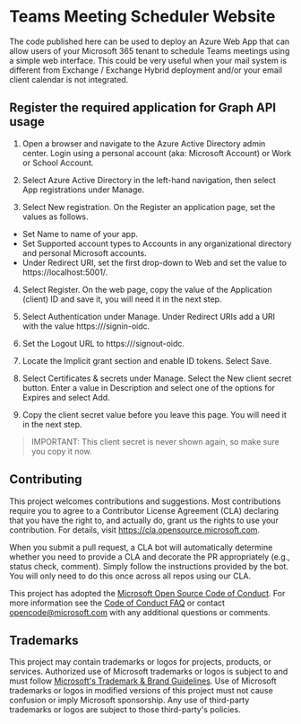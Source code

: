 # Teams Meeting Scheduler Website

The code published here can be used to deploy an Azure Web App that can allow users of your Microsoft 365 tenant to schedule Teams meetings using a simple web interface. 
This could be very useful when your mail system is different from Exchange / Exchange Hybrid deployment and/or your email client calendar is not integrated.




## Register the required application for Graph API usage
1. Open a browser and navigate to the Azure Active Directory admin center. Login using a personal account (aka: Microsoft Account) or Work or School Account.

2. Select Azure Active Directory in the left-hand navigation, then select App registrations under Manage.

3. Select New registration. On the Register an application page, set the values as follows.
- Set Name to name of your app.
- Set Supported account types to Accounts in any organizational directory and personal Microsoft accounts.
- Under Redirect URI, set the first drop-down to Web and set the value to https://localhost:5001/.

4. Select Register. On the web page, copy the value of the Application (client) ID and save it, you will need it in the next step.

5. Select Authentication under Manage. Under Redirect URIs add a URI with the value https://<your application URL>/signin-oidc.

6. Set the Logout URL to https://<your application URL>/signout-oidc.

7. Locate the Implicit grant section and enable ID tokens. Select Save.

8. Select Certificates & secrets under Manage. Select the New client secret button. Enter a value in Description and select one of the options for Expires and select Add.

9. Copy the client secret value before you leave this page. You will need it in the next step.

> IMPORTANT: This client secret is never shown again, so make sure you copy it now.



## Contributing

This project welcomes contributions and suggestions.  Most contributions require you to agree to a
Contributor License Agreement (CLA) declaring that you have the right to, and actually do, grant us
the rights to use your contribution. For details, visit https://cla.opensource.microsoft.com.

When you submit a pull request, a CLA bot will automatically determine whether you need to provide
a CLA and decorate the PR appropriately (e.g., status check, comment). Simply follow the instructions
provided by the bot. You will only need to do this once across all repos using our CLA.

This project has adopted the [Microsoft Open Source Code of Conduct](https://opensource.microsoft.com/codeofconduct/).
For more information see the [Code of Conduct FAQ](https://opensource.microsoft.com/codeofconduct/faq/) or
contact [opencode@microsoft.com](mailto:opencode@microsoft.com) with any additional questions or comments.

## Trademarks

This project may contain trademarks or logos for projects, products, or services. Authorized use of Microsoft 
trademarks or logos is subject to and must follow 
[Microsoft's Trademark & Brand Guidelines](https://www.microsoft.com/en-us/legal/intellectualproperty/trademarks/usage/general).
Use of Microsoft trademarks or logos in modified versions of this project must not cause confusion or imply Microsoft sponsorship.
Any use of third-party trademarks or logos are subject to those third-party's policies.
